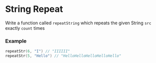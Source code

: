 # String Repeat

Write a function called `repeatString` which repeats the given String `src` exactly `count` times

### Example
``` C
repeatStr(6, "I") // "IIIIII"
repeatStr(5, "Hello") // "HelloHelloHelloHelloHello"
```